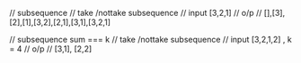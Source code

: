 // subsequence 
// take /nottake subsequence
// input [3,2,1] 
// o/p
// [],[3],[2],[1],[3,2],[2,1],[3,1],[3,2,1]



// subsequence sum === k
// take /nottake subsequence
// input [3,2,1,2] , k = 4
// o/p
// [3,1], [2,2]